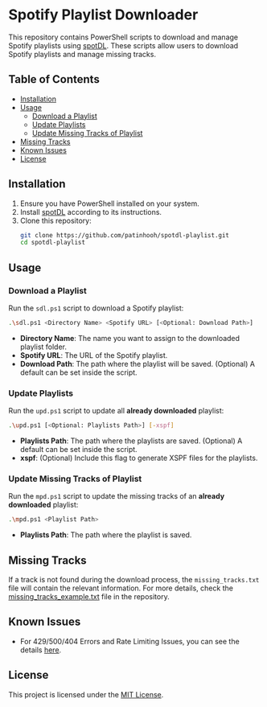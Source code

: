 # Spotify Playlist Downloader

This repository contains PowerShell scripts to download and manage Spotify playlists using [spotDL](https://github.com/spotDL/spotify-downloader). These scripts allow users to download Spotify playlists and manage missing tracks.

## Table of Contents

- [Installation](#installation)
- [Usage](#usage)
  - [Download a Playlist](#download-a-playlist)
  - [Update Playlists](#update-playlists)
  - [Update Missing Tracks of Playlist](#update-missing-tracks-of-playlist)
- [Missing Tracks](#missing-tracks)
- [Known Issues](#known-issues)
- [License](#license)

## Installation

1. Ensure you have PowerShell installed on your system.
2. Install [spotDL](https://github.com/spotDL/spotify-downloader#installation) according to its instructions.
3. Clone this repository:
    ```bash
    git clone https://github.com/patinhooh/spotdl-playlist.git
    cd spotdl-playlist
    ```

## Usage

### Download a Playlist

Run the `sdl.ps1` script to download a Spotify playlist:

```bash
.\sdl.ps1 <Directory Name> <Spotify URL> [<Optional: Download Path>]
```
- **Directory Name**: The name you want to assign to the downloaded playlist folder.
- **Spotify URL**: The URL of the Spotify playlist.
- **Download Path**: The path where the playlist will be saved. (Optional) A default can be set inside the script.

### Update Playlists
Run the `upd.ps1` script to update all **already downloaded** playlist:

```bash
.\upd.ps1 [<Optional: Playlists Path>] [-xspf]
```
- **Playlists Path**: The path where the playlists are saved. (Optional) A default can be set inside the script.
- **xspf**: (Optional) Include this flag to generate XSPF files for the playlists.

### Update Missing Tracks of Playlist

Run the `mpd.ps1` script to update the missing tracks of an **already downloaded** playlist:

```bash
.\mpd.ps1 <Playlist Path> 
```
- **Playlists Path**: The path where the playlist is saved.

## Missing Tracks

If a track is not found during the download process, the `missing_tracks.txt` file will contain the relevant information. For more details, check the [missing_tracks_example.txt](missing_tracks_example.txt) file in the repository.

## Known Issues

- For 429/500/404 Errors and Rate Limiting Issues, you can see the details [here](https://github.com/spotDL/spotify-downloader/issues/2142).

## License

This project is licensed under the [MIT License](LICENSE).